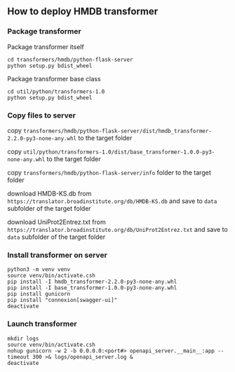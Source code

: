 ## How to deploy HMDB transformer

### Package transformer

Package transformer itself
```
cd transformers/hmdb/python-flask-server
python setup.py bdist_wheel
```
Package transformer base class
```
cd util/python/transformers-1.0
python setup.py bdist_wheel
```

### Copy files to server

copy `transformers/hmdb/python-flask-server/dist/hmdb_transformer-2.2.0-py3-none-any.whl` to the target folder

copy `util/python/transformers-1.0/dist/base_transformer-1.0.0-py3-none-any.whl` to the target folder

copy `transformers/hmdb/python-flask-server/info` folder to the target folder

download HMDB-KS.db from `https://translator.broadinstitute.org/db/HMDB-KS.db` and save to `data` subfolder of the target folder

download UniProt2Entrez.txt from `https://translator.broadinstitute.org/db/UniProt2Entrez.txt` and save to `data` subfolder of the target folder


### Install transformer on server

```
python3 -m venv venv
source venv/bin/activate.csh
pip install -I hmdb_transformer-2.2.0-py3-none-any.whl
pip install -I base_transformer-1.0.0-py3-none-any.whl
pip install gunicorn
pip install "connexion[swagger-ui]"
deactivate
```

### Launch transformer

```
mkdir logs
source venv/bin/activate.csh
nohup gunicorn -w 2 -b 0.0.0.0:<port#> openapi_server.__main__:app --timeout 300 >& logs/openapi_server.log &
deactivate
```



